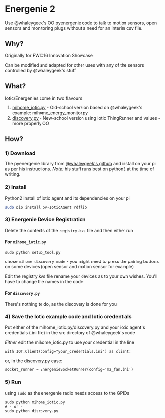 # Energenie 2
Use @whaleygeek's OO pyenergenie code to talk to motion sensors, open sensors and monitoring plugs without a need for an interim csv file.


## Why?
Originally for FWIC16 Innovation Showcase

Can be modified and adapted for other uses with any of the sensors controlled by @whaleygeek's stuff

## What?
Iotic/Energenies come in two flavours
1. [mihome_iotic.py](./myhome_iotic.py) - Old-school version based on @whaleygeek's example: mihome_energy_monitor.py
2. [discovery.py](./discovery.py) - New-school version using Iotic ThingRunner and values - more properly OO

## How?
### 1) Download
The pyenergenie library from [@whaleygeek's github](https://github.com/whaleygeek/pyenergenie) and install on your pi as per his instructions.
*Note:* his stuff runs best on python2 at the time of writing.


### 2) Install
Python2 install of iotic agent and its dependencies on your pi
```bash
sudo pip install py-IoticAgent rdflib
```

### 3) Energenie Device Registration
Delete the contents of the `registry.kvs` file and then either run

#### For `mihome_iotic.py`

```
sudo python setup_tool.py
```
chose `mihome discovery mode` - you might need to press the pairing buttons on some devices (open sensor and motion sensor for example)

Edit the registry.kvs file rename your devices as to your own wishes.  You'll have to change the names in the code

#### For `discovery.py`
There's nothing to do, as the discovery is done for you


### 4) Save the Iotic example code and Iotic credentials
Put either of the mihome_iotic.py/discovery.py and your iotic agent's credentials  (.ini file) in
the src directory of @whaleygeek's code

*Either* edit the mihome_iotic.py to use your credential in the line

`with IOT.Client(config="your_credentials.ini") as client:`

or, in the discovery.py case:

`socket_runner = EnergenieSocketRunner(config='m2_fan.ini')`

### 5) Run
using `sudo` as the energenie radio needs access to the GPIOs
```
sudo python mihome_iotic.py
# - or -
sudo python discovery.py
```
